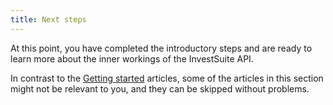 ```yaml
---
title: Next steps
---
```


At this point, you have completed the introductory steps and are ready to learn more about the inner workings of the InvestSuite API.

In contrast to the [Getting started](/introduction/) articles, some of the articles in this section might not be relevant to you, and they can be skipped without problems.